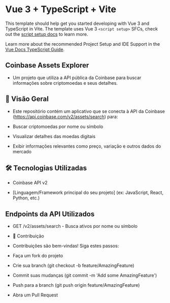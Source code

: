 # Vue 3 + TypeScript + Vite

This template should help get you started developing with Vue 3 and TypeScript in Vite. The template uses Vue 3 `<script setup>` SFCs, check out the [script setup docs](https://v3.vuejs.org/api/sfc-script-setup.html#sfc-script-setup) to learn more.

Learn more about the recommended Project Setup and IDE Support in the [Vue Docs TypeScript Guide](https://vuejs.org/guide/typescript/overview.html#project-setup).


## Coinbase Assets Explorer

- Um projeto que utiliza a API pública da Coinbase para buscar informações sobre criptomoedas e seus detalhes.

##  📌 Visão Geral

- Este repositório contém um aplicativo que se conecta à API da Coinbase (https://api.coinbase.com/v2/assets/search) para:

- Buscar criptomoedas por nome ou símbolo

- Visualizar detalhes das moedas digitais

- Exibir informações relevantes como preço, variação e outros dados do mercado

## 🛠️ Tecnologias Utilizadas

- Coinbase API v2

- [Linguagem/Framework principal do seu projeto] (ex: JavaScript, React, Python, etc.)

## Endpoints da API Utilizados
- GET /v2/assets/search - Busca ativos por nome ou símbolo

- 🤝 Contribuição

- Contribuições são bem-vindas! Siga estes passos:

- Faça um fork do projeto

- Crie sua branch (git checkout -b feature/AmazingFeature)

- Commit suas mudanças (git commit -m 'Add some AmazingFeature')

- Push para a branch (git push origin feature/AmazingFeature)

- Abra um Pull Request